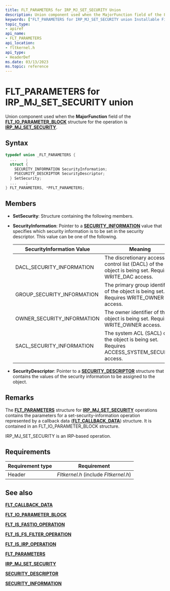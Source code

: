 ```yaml
---
title: FLT_PARAMETERS for IRP_MJ_SET_SECURITY Union
description: Union component used when the MajorFunction field of the FLT_IO_PARAMETER_BLOCK structure for the operation is IRP_MJ_SET_SECURITY.
keywords: ["FLT_PARAMETERS for IRP_MJ_SET_SECURITY union Installable File System Drivers", "FLT_PARAMETERS union Installable File System Drivers", "PFLT_PARAMETERS union pointer Installable File System Drivers"]
topic_type:
- apiref
api_name:
- FLT_PARAMETERS
api_location:
- fltkernel.h
api_type:
- HeaderDef
ms.date: 03/13/2023
ms.topic: reference
---
```


# FLT_PARAMETERS for IRP_MJ_SET_SECURITY union

Union component used when the **MajorFunction** field of the [**FLT_IO_PARAMETER_BLOCK**](/windows-hardware/drivers/ddi/fltkernel/ns-fltkernel-_flt_io_parameter_block) structure for the operation is [**IRP_MJ_SET_SECURITY**](irp-mj-set-security.md).

## Syntax

``` C
typedef union _FLT_PARAMETERS {
  ...    ;
  struct {
    SECURITY_INFORMATION SecurityInformation;
    PSECURITY_DESCRIPTOR SecurityDescriptor;
  } SetSecurity;
  ...    ;
} FLT_PARAMETERS, *PFLT_PARAMETERS;
```

## Members

- **SetSecurity**: Structure containing the following members.

- **SecurityInformation**: Pointer to a [**SECURITY_INFORMATION**](security-information.md) value that specifies which security information is to be set in the security descriptor. This value can be one of the following.

  | SecurityInformation Value | Meaning |
  | ------------------------- | ------- |
  | DACL_SECURITY_INFORMATION | The discretionary access control list (DACL) of the object is being set. Requires WRITE_DAC access. |
  | GROUP_SECURITY_INFORMATION | The primary group identifier of the object is being set. Requires WRITE_OWNER access. |
  | OWNER_SECURITY_INFORMATION | The owner identifier of the object is being set. Requires WRITE_OWNER access. |
  | SACL_SECURITY_INFORMATION | The system ACL (SACL) of the object is being set. Requires ACCESS_SYSTEM_SECURITY access.

- **SecurityDescriptor**: Pointer to a [**SECURITY_DESCRIPTOR**](/previous-versions/windows/hardware/drivers/ff556610(v=vs.85)) structure that contains the values of the security information to be assigned to the object.

## Remarks

The [**FLT_PARAMETERS**](/windows-hardware/drivers/ddi/fltkernel/ns-fltkernel-_flt_parameters) structure for [**IRP_MJ_SET_SECURITY**](irp-mj-set-security.md) operations contains the parameters for a set-security-information operation represented by a callback data ([**FLT_CALLBACK_DATA**](/windows-hardware/drivers/ddi/fltkernel/ns-fltkernel-_flt_callback_data)) structure. It is contained in an FLT_IO_PARAMETER_BLOCK structure.

IRP_MJ_SET_SECURITY is an IRP-based operation.

## Requirements

| Requirement type | Requirement |
| ---------------- | ----------- |
| Header | *Fltkernel.h* (include *Fltkernel.h*) |

## See also

[**FLT_CALLBACK_DATA**](/windows-hardware/drivers/ddi/fltkernel/ns-fltkernel-_flt_callback_data)

[**FLT_IO_PARAMETER_BLOCK**](/windows-hardware/drivers/ddi/fltkernel/ns-fltkernel-_flt_io_parameter_block)

[**FLT_IS_FASTIO_OPERATION**](/windows-hardware/drivers/ddi/fltkernel/nf-fltkernel-flt_is_fastio_operation)

[**FLT_IS_FS_FILTER_OPERATION**](/previous-versions/ff544648(v=vs.85))

[**FLT_IS_IRP_OPERATION**](/previous-versions/ff544654(v=vs.85))

[**FLT_PARAMETERS**](/windows-hardware/drivers/ddi/fltkernel/ns-fltkernel-_flt_parameters)

[**IRP_MJ_SET_SECURITY**](irp-mj-set-security.md)

[**SECURITY_DESCRIPTOR**](/previous-versions/windows/hardware/drivers/ff556610(v=vs.85))

[**SECURITY_INFORMATION**](security-information.md)
